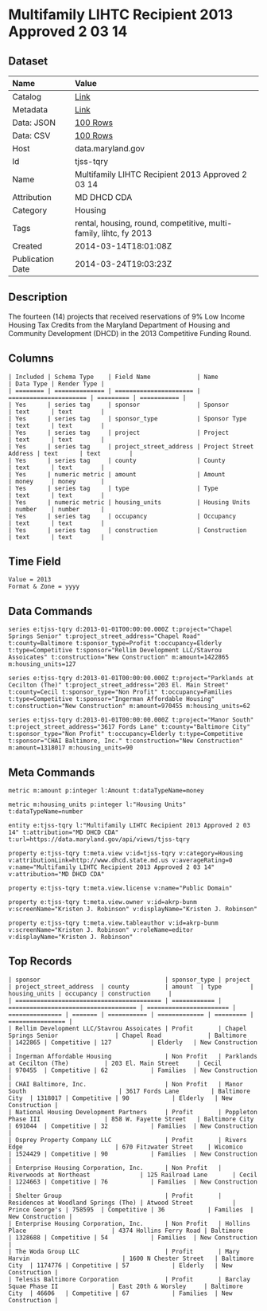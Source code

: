 # Multifamily LIHTC Recipient 2013 Approved 2 03 14

## Dataset

| Name | Value |
| :--- | :---- |
| Catalog | [Link](https://catalog.data.gov/dataset/multifamily-lihtc-recipient-2013-approved-2-03-14-7598e) |
| Metadata | [Link](https://data.maryland.gov/api/views/tjss-tqry) |
| Data: JSON | [100 Rows](https://data.maryland.gov/api/views/tjss-tqry/rows.json?max_rows=100) |
| Data: CSV | [100 Rows](https://data.maryland.gov/api/views/tjss-tqry/rows.csv?max_rows=100) |
| Host | data.maryland.gov |
| Id | tjss-tqry |
| Name | Multifamily LIHTC Recipient 2013 Approved 2 03 14 |
| Attribution | MD DHCD CDA |
| Category | Housing |
| Tags | rental, housing, round, competitive, multi-family, lihtc, fy 2013 |
| Created | 2014-03-14T18:01:08Z |
| Publication Date | 2014-03-24T19:03:23Z |

## Description

The fourteen (14) projects that received reservations of 9% Low Income Housing Tax Credits from the Maryland Department of Housing and Community Development (DHCD) in the 2013 Competitive Funding Round.

## Columns

```ls
| Included | Schema Type    | Field Name             | Name                   | Data Type | Render Type |
| ======== | ============== | ====================== | ====================== | ========= | =========== |
| Yes      | series tag     | sponsor                | Sponsor                | text      | text        |
| Yes      | series tag     | sponsor_type           | Sponsor Type           | text      | text        |
| Yes      | series tag     | project                | Project                | text      | text        |
| Yes      | series tag     | project_street_address | Project Street Address | text      | text        |
| Yes      | series tag     | county                 | County                 | text      | text        |
| Yes      | numeric metric | amount                 | Amount                 | money     | money       |
| Yes      | series tag     | type                   | Type                   | text      | text        |
| Yes      | numeric metric | housing_units          | Housing Units          | number    | number      |
| Yes      | series tag     | occupancy              | Occupancy              | text      | text        |
| Yes      | series tag     | construction           | Construction           | text      | text        |
```

## Time Field

```ls
Value = 2013
Format & Zone = yyyy
```

## Data Commands

```ls
series e:tjss-tqry d:2013-01-01T00:00:00.000Z t:project="Chapel Springs Senior" t:project_street_address="Chapel Road" t:county=Baltimore t:sponsor_type=Profit t:occupancy=Elderly t:type=Competitive t:sponsor="Rellim Development LLC/Stavrou Assoicates" t:construction="New Construction" m:amount=1422865 m:housing_units=127

series e:tjss-tqry d:2013-01-01T00:00:00.000Z t:project="Parklands at Cecilton (The)" t:project_street_address="203 El. Main Street" t:county=Cecil t:sponsor_type="Non Profit" t:occupancy=Families t:type=Competitive t:sponsor="Ingerman Affordable Housing" t:construction="New Construction" m:amount=970455 m:housing_units=62

series e:tjss-tqry d:2013-01-01T00:00:00.000Z t:project="Manor South" t:project_street_address="3617 Fords Lane" t:county="Baltimore City" t:sponsor_type="Non Profit" t:occupancy=Elderly t:type=Competitive t:sponsor="CHAI Baltimore, Inc." t:construction="New Construction" m:amount=1318017 m:housing_units=90
```

## Meta Commands

```ls
metric m:amount p:integer l:Amount t:dataTypeName=money

metric m:housing_units p:integer l:"Housing Units" t:dataTypeName=number

entity e:tjss-tqry l:"Multifamily LIHTC Recipient 2013 Approved 2 03 14" t:attribution="MD DHCD CDA" t:url=https://data.maryland.gov/api/views/tjss-tqry

property e:tjss-tqry t:meta.view v:id=tjss-tqry v:category=Housing v:attributionLink=http://www.dhcd.state.md.us v:averageRating=0 v:name="Multifamily LIHTC Recipient 2013 Approved 2 03 14" v:attribution="MD DHCD CDA"

property e:tjss-tqry t:meta.view.license v:name="Public Domain"

property e:tjss-tqry t:meta.view.owner v:id=akrp-bunm v:screenName="Kristen J. Robinson" v:displayName="Kristen J. Robinson"

property e:tjss-tqry t:meta.view.tableauthor v:id=akrp-bunm v:screenName="Kristen J. Robinson" v:roleName=editor v:displayName="Kristen J. Robinson"
```

## Top Records

```ls
| sponsor                                   | sponsor_type | project                              | project_street_address  | county          | amount  | type        | housing_units | occupancy | construction     | 
| ========================================= | ============ | ==================================== | ======================= | =============== | ======= | =========== | ============= | ========= | ================ | 
| Rellim Development LLC/Stavrou Assoicates | Profit       | Chapel Springs Senior                | Chapel Road             | Baltimore       | 1422865 | Competitive | 127           | Elderly   | New Construction | 
| Ingerman Affordable Housing               | Non Profit   | Parklands at Cecilton (The)          | 203 El. Main Street     | Cecil           | 970455  | Competitive | 62            | Families  | New Construction | 
| CHAI Baltimore, Inc.                      | Non Profit   | Manor South                          | 3617 Fords Lane         | Baltimore City  | 1318017 | Competitive | 90            | Elderly   | New Construction | 
| National Housing Development Partners     | Profit       | Poppleton Phase III                  | 858 W. Fayette Street   | Baltimore City  | 691044  | Competitive | 32            | Families  | New Construction | 
| Osprey Property Company LLC               | Profit       | Rivers Edge                          | 670 Fitzwater Street    | Wicomico        | 1524429 | Competitive | 90            | Families  | New Construction | 
| Enterprise Housing Corporation, Inc.      | Non Profit   | Riverwoods at Northeast              | 125 Railroad Lane       | Cecil           | 1224663 | Competitive | 76            | Families  | New Construction | 
| Shelter Group                             | Profit       | Residences at Woodland Springs (The) | Atwood Street           | Prince George's | 758595  | Competitive | 36            | Families  | New Construction | 
| Enterprise Housing Corporation, Inc.      | Non Profit   | Hollins Place                        | 4374 Hollins Ferry Road | Baltimore       | 1328688 | Competitive | 54            | Families  | New Construction | 
| The Woda Group LLC                        | Profit       | Mary Harvin                          | 1600 N Chester Street   | Baltimore City  | 1174776 | Conpetitive | 57            | Elderly   | New Construction | 
| Telesis Baltimore Corporation             | Profit       | Barclay Squae Phase II               | East 20th & Worsley     | Baltimore City  | 46606   | Competitive | 67            | Families  | New Construction | 
```